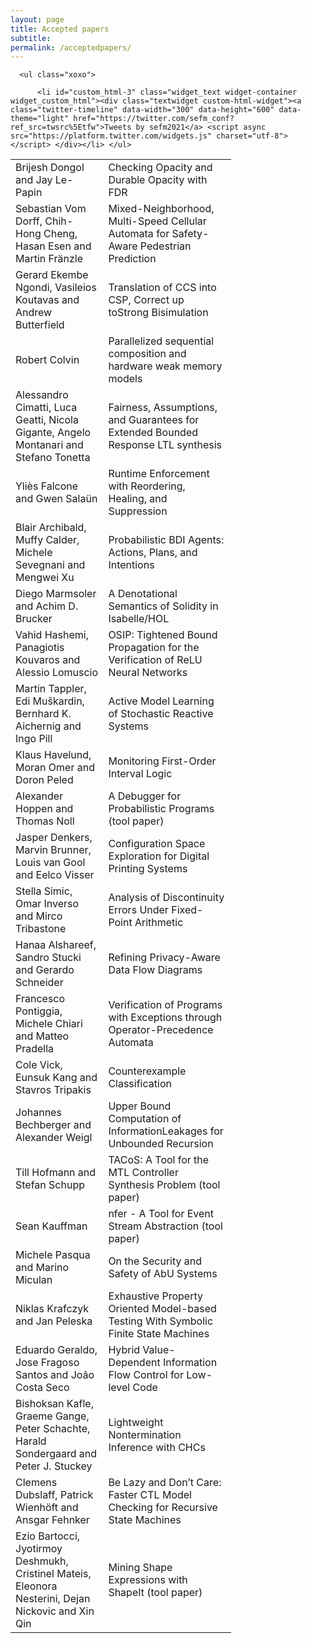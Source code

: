 ```yaml
---
layout: page
title: Accepted papers
subtitle:
permalink: /acceptedpapers/
---
```

<div id="secondary" class="widget-area sidey" role="complementary">

      <ul class="xoxo">

          <li id="custom_html-3" class="widget_text widget-container widget_custom_html"><div class="textwidget custom-html-widget"><a class="twitter-timeline" data-width="300" data-height="600" data-theme="light" href="https://twitter.com/sefm_conf?ref_src=twsrc%5Etfw">Tweets by sefm2021</a> <script async src="https://platform.twitter.com/widgets.js" charset="utf-8"></script> </div></li>	</ul>
</div>

<table style="width:70%">
  <tr>
    <td>Brijesh Dongol and Jay Le-Papin</td>
    <td>Checking Opacity and Durable Opacity with FDR</td>
  </tr>
  <tr>
    <td>Sebastian Vom Dorff, Chih-Hong Cheng, Hasan Esen and Martin Fränzle</td>
    <td>Mixed-Neighborhood, Multi-Speed Cellular Automata for Safety-Aware Pedestrian Prediction</td>
  </tr>
  <tr>
    <td>Gerard Ekembe Ngondi, Vasileios Koutavas and Andrew Butterfield</td>
    <td>Translation of CCS into CSP, Correct up toStrong Bisimulation</td>
  </tr>
  <tr>
    <td>Robert Colvin</td>
    <td>Parallelized sequential composition and hardware weak memory models</td>
  </tr>
  <tr>
    <td>Alessandro Cimatti, Luca Geatti, Nicola Gigante, Angelo Montanari and Stefano Tonetta</td>
    <td>Fairness, Assumptions, and Guarantees for Extended Bounded Response LTL synthesis</td>
  </tr>
  <tr>
    <td>Yliès Falcone and Gwen Salaün</td>
    <td>Runtime Enforcement with Reordering, Healing, and Suppression</td>
  </tr>
  <tr>
    <td>Blair Archibald, Muffy Calder, Michele Sevegnani and Mengwei Xu</td>
    <td>Probabilistic BDI Agents: Actions, Plans, and Intentions</td>
  </tr>
  <tr>
    <td>Diego Marmsoler and Achim D. Brucker</td>
    <td>A Denotational Semantics of Solidity in Isabelle/HOL</td>
  </tr>
  <tr>
    <td>Vahid Hashemi, Panagiotis Kouvaros and Alessio Lomuscio</td>
    <td>OSIP: Tightened Bound Propagation for the Verification of ReLU Neural Networks</td>
  </tr>
  <tr>
    <td>Martin Tappler, Edi Muškardin, Bernhard K. Aichernig and Ingo Pill</td>
    <td>Active Model Learning of Stochastic Reactive Systems</td>
  </tr>
  <tr>
    <td>Klaus Havelund, Moran Omer and Doron Peled</td>
    <td>Monitoring First-Order Interval Logic</td>
  </tr>
  <tr>
    <td>Alexander Hoppen and Thomas Noll</td>
    <td>A Debugger for Probabilistic Programs (tool paper)</td>
  </tr>
  <tr>
    <td>Jasper Denkers, Marvin Brunner, Louis van Gool and Eelco Visser</td>
    <td>Configuration Space Exploration for Digital Printing Systems</td>
  </tr>
  <tr>
    <td>Stella Simic, Omar Inverso and Mirco Tribastone</td>
    <td>Analysis of Discontinuity Errors Under Fixed-Point Arithmetic</td>
  </tr>
  <tr>
    <td>Hanaa Alshareef, Sandro Stucki and Gerardo Schneider</td>
    <td>Refining Privacy-Aware Data Flow Diagrams</td>
  </tr>
  <tr>
    <td>Francesco Pontiggia, Michele Chiari and Matteo Pradella</td>
    <td>Verification of Programs with Exceptions through Operator-Precedence Automata</td>
  </tr>
  <tr>
    <td>Cole Vick, Eunsuk Kang and Stavros Tripakis</td>
    <td>Counterexample Classification</td>
  </tr>
  <tr>
    <td>Johannes Bechberger and Alexander Weigl</td>
    <td>Upper Bound Computation of InformationLeakages for Unbounded Recursion</td>
  </tr>
  <tr>
    <td>Till Hofmann and Stefan Schupp</td>
    <td>TACoS: A Tool for the MTL Controller Synthesis Problem (tool paper)</td>
  </tr>
  <tr>
    <td>Sean Kauffman</td>
    <td>nfer - A Tool for Event Stream Abstraction (tool paper)</td>
  </tr>
  <tr>
    <td>Michele Pasqua and Marino Miculan</td>
    <td>On the Security and Safety of AbU Systems</td>
  </tr>
  <tr>
    <td>Niklas Krafczyk and Jan Peleska</td>
    <td>Exhaustive Property Oriented Model-based Testing With Symbolic Finite State Machines</td>
  </tr>
  <tr>
    <td>Eduardo Geraldo, Jose Fragoso Santos and João Costa Seco</td>
    <td>Hybrid Value-Dependent Information Flow Control for Low-level Code</td>
  </tr>
  <tr>
    <td>Bishoksan Kafle, Graeme Gange, Peter Schachte, Harald Sondergaard and Peter J. Stuckey</td>
    <td>Lightweight Nontermination Inference with CHCs</td>
  </tr>
  <tr>
    <td>Clemens Dubslaff, Patrick Wienhöft and Ansgar Fehnker</td>
    <td>Be Lazy and Don’t Care: Faster CTL Model Checking for Recursive State Machines</td>
  </tr>
  <tr>
    <td>Ezio Bartocci, Jyotirmoy Deshmukh, Cristinel Mateis, Eleonora Nesterini, Dejan Nickovic and Xin Qin</td>
    <td>Mining Shape Expressions with ShapeIt (tool paper)</td>
  </tr>
</table>
